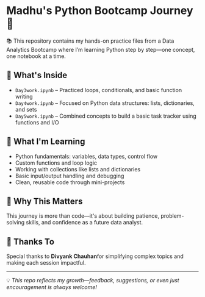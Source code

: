 # Madhu's Python Bootcamp Journey 🐍

📚 This repository contains my hands-on practice files from a Data Analytics Bootcamp where I’m learning Python step by step—one concept, one notebook at a time.

## 📁 What's Inside

- `Day3work.ipynb` – Practiced loops, conditionals, and basic function writing  
- `Day4work.ipynb` – Focused on Python data structures: lists, dictionaries, and sets  
- `Day5work.ipynb` – Combined concepts to build a basic task tracker using functions and I/O  

## 🧠 What I'm Learning

- Python fundamentals: variables, data types, control flow  
- Custom functions and loop logic  
- Working with collections like lists and dictionaries  
- Basic input/output handling and debugging  
- Clean, reusable code through mini-projects  

## 🚀 Why This Matters

This journey is more than code—it's about building patience, problem-solving skills, and confidence as a future data analyst.

## 🙌 Thanks To

Special thanks to **Divyank Chauhan**for simplifying complex topics and making each session impactful.

---

💡 *This repo reflects my growth—feedback, suggestions, or even just encouragement is always welcome!*
